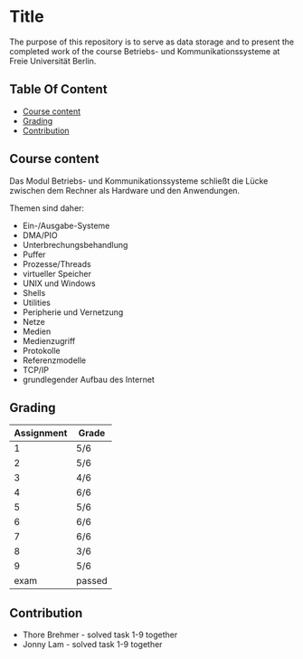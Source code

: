 # Title

The purpose of this repository is to serve as data storage and to present the completed work of the course Betriebs- und Kommunikationssysteme at Freie Universität Berlin.

## Table Of Content

- [Course content](#course-content)
- [Grading](#grading)
- [Contribution](#contribution)


## Course content

Das Modul Betriebs- und Kommunikationssysteme schließt die Lücke zwischen dem Rechner als Hardware und den Anwendungen.

Themen sind daher:
- Ein-/Ausgabe-Systeme
- DMA/PIO
- Unterbrechungsbehandlung
- Puffer
- Prozesse/Threads
- virtueller Speicher
- UNIX und Windows
- Shells
- Utilities
- Peripherie und Vernetzung
- Netze
- Medien
- Medienzugriff
- Protokolle
- Referenzmodelle
- TCP/IP
- grundlegender Aufbau des Internet



## Grading

| Assignment  | Grade |
| ------------- | ------------- |
| 1  | 5/6  |
| 2  | 5/6  |
| 3  | 4/6  |
| 4  | 6/6  |
| 5  | 5/6  |
| 6  | 6/6  |
| 7  | 6/6  |
| 8  | 3/6  |
| 9  | 5/6  |
| exam  | passed  |




## Contribution

* Thore Brehmer - solved task 1-9 together
* Jonny Lam - solved task 1-9 together